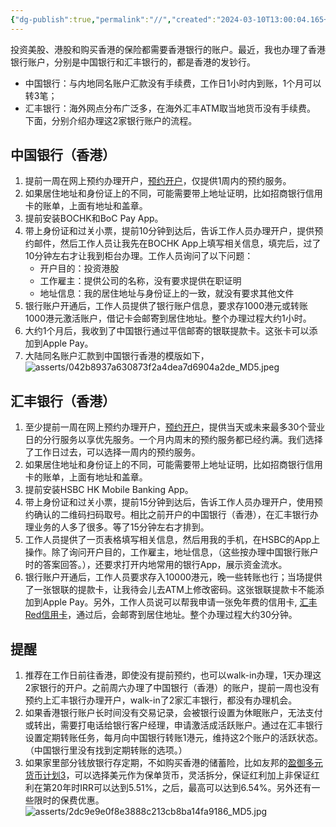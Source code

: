 ```yaml
---
{"dg-publish":true,"permalink":"//","created":"2024-03-10T13:00:04.165+08:00","updated":"2024-03-10T16:23:57.481+08:00"}
---
```



投资美股、港股和购买香港的保险都需要香港银行的账户。最近，我也办理了香港银行账户，分别是中国银行和汇丰银行的，都是香港的发钞行。
* 中国银行：与内地同名账户汇款没有手续费，工作日1小时内到账，1个月可以转3笔；
* 汇丰银行：海外网点分布广泛多，在海外汇丰ATM取当地货币没有手续费。
下面，分别介绍办理这2家银行账户的流程。
## 中国银行（香港）
1. 提前一周在网上预约办理开户，[预约开户](https://www.bochk.com/sc/contact/online/hkpaccountopen.html)，仅提供1周内的预约服务。
2. 如果居住地址和身份证上的不同，可能需要带上地址证明，比如招商银行信用卡的账单，上面有地址和盖章。
3. 提前安装BOCHK和BoC Pay App。
4. 带上身份证和过关小票，提前10分钟到达后，告诉工作人员办理开户，提供预约邮件，然后工作人员让我先在BOCHK App上填写相关信息，填完后，过了10分钟左右才让我到柜台办理。工作人员询问了以下问题：
	* 开户目的：投资港股
	* 工作雇主：提供公司的名称，没有要求提供在职证明
	* 地址信息：我的居住地址与身份证上的一致，就没有要求其他文件
5. 银行账户开通后，工作人员提供了银行账户信息，要求存1000港元或转账1000港元激活账户，借记卡会邮寄到居住地址。整个办理过程大约1小时。
6. 大约1个月后，我收到了中国银行通过平信邮寄的银联提款卡。这张卡可以添加到Apple Pay。
7. 大陆同名账户汇款到中国银行香港的模版如下，
	![asserts/042b8937a630873f2a4dea7d6904a2de_MD5.jpeg](/img/user/asserts/042b8937a630873f2a4dea7d6904a2de_MD5.jpeg)


## 汇丰银行（香港）
1. 至少提前一周在网上预约办理开户，[预约开户](https://www.eticketing.hsbc.com.hk/Booking/Index/SC)，提供当天或未来最多30个营业日的分行服务以享优先服务。一个月内周末的预约服务都已经约满。我们选择了工作日过去，可以选择一周内的预约服务。
2. 如果居住地址和身份证上的不同，可能需要带上地址证明，比如招商银行信用卡的账单，上面有地址和盖章。
3. 提前安装HSBC HK Mobile Banking App。
4. 带上身份证和过关小票，提前15分钟到达后，告诉工作人员办理开户，使用预约确认的二维码扫码取号。相比之前开户的中国银行（香港），在汇丰银行办理业务的人多了很多。等了15分钟左右才排到。
5. 工作人员提供了一页表格填写相关信息，然后用我的手机，在HSBC的App上操作。除了询问开户目的，工作雇主，地址信息，（这些按办理中国银行账户时的答案回答。），还要求打开内地常用的银行App，展示资金流水。
6. 银行账户开通后，工作人员要求存入10000港元，晚一些转账也行；当场提供了一张银联的提款卡，让我待会儿去ATM上修改密码。这张银联提款卡不能添加到Apple Pay。另外，工作人员说可以帮我申请一张免年费的信用卡, [汇丰Red信用卡](https://www.hsbc.com.hk/zh-cn/credit-cards/products/red/)，通过后，会邮寄到居住地址。整个办理过程大约30分钟。

## 提醒
1. 推荐在工作日前往香港，即使没有提前预约，也可以walk-in办理，1天办理这2家银行的开户。之前周六办理了中国银行（香港）的账户，提前一周也没有预约上汇丰银行办理开户，walk-in了2家汇丰银行，都没有办理机会。
2. 如果香港银行账户长时间没有交易记录，会被银行设置为休眠账户，无法支付或转出，需要打电话给银行客户经理，申请激活成活跃账户。通过在汇丰银行设置定期转账任务，每月向中国银行转账1港元，维持这2个账户的活跃状态。（中国银行里没有找到定期转账的选项。）
3. 如果家里部分钱放银行存定期，不如购买香港的储蓄险，比如友邦的[盈御多元货币计划3](https://www.aia.com.hk/zh-cn/products/save/global-power-3)，可以选择美元作为保单货币，灵活拆分，保证红利加上非保证红利在第20年时IRR可以达到5.51%，之后，最高可以达到6.54%。另外还有一些限时的保费优惠。
	![asserts/2dc9e9e0f8e3888c213cb8ba14fa9186_MD5.jpg](/img/user/asserts/2dc9e9e0f8e3888c213cb8ba14fa9186_MD5.jpg)
